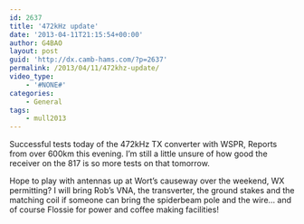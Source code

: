 ```yaml
---
id: 2637
title: '472kHz update'
date: '2013-04-11T21:15:54+00:00'
author: G4BAO
layout: post
guid: 'http://dx.camb-hams.com/?p=2637'
permalink: /2013/04/11/472khz-update/
video_type:
    - '#NONE#'
categories:
    - General
tags:
    - mull2013
---
```


Successful tests today of the 472kHz TX converter with WSPR, Reports from over 600km this evening. I’m still a little unsure of how good the receiver on the 817 is so more tests on that tomorrow.

Hope to play with antennas up at Wort’s causeway over the weekend, WX permitting? I will bring Rob’s VNA, the transverter, the ground stakes and the matching coil if someone can bring the spiderbeam pole and the wire… and of course Flossie for power and coffee making facilities!
